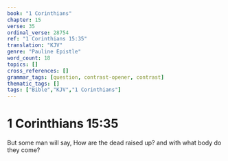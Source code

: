 ```yaml
---
book: "1 Corinthians"
chapter: 15
verse: 35
ordinal_verse: 28754
ref: "1 Corinthians 15:35"
translation: "KJV"
genre: "Pauline Epistle"
word_count: 18
topics: []
cross_references: []
grammar_tags: [question, contrast-opener, contrast]
thematic_tags: []
tags: ["Bible","KJV","1 Corinthians"]
---
```


# 1 Corinthians 15:35

But some man will say, How are the dead raised up? and with what body do they come?
